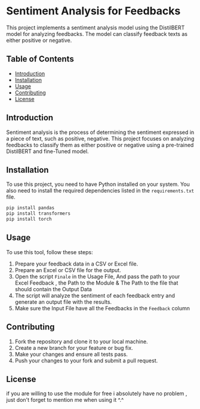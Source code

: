 # Sentiment Analysis for Feedbacks

This project implements a sentiment analysis model using the DistilBERT model for analyzing feedbacks. The model can classify feedback texts as either positive or negative.

## Table of Contents
- [Introduction](#introduction)
- [Installation](#installation)
- [Usage](#usage)
- [Contributing](#contributing)
- [License](#license)

## Introduction

Sentiment analysis is the process of determining the sentiment expressed in a piece of text, such as positive, negative. This project focuses on analyzing feedbacks to classify them as either positive or negative using a pre-trained DistilBERT and fine-Tuned model.

## Installation

To use this project, you need to have Python installed on your system. You also need to install the required dependencies listed in the `requirements.txt` file.

```bash
pip install pandas
pip install transformers
pip install torch 
```
## Usage
To use this tool, follow these steps:
1. Prepare your feedback data in a CSV or Excel file.
2. Prepare an Excel or CSV file for the output.
3. Open the script `Finale` in the Usage File, And pass the path to your Excel Feedback , the Path to the Module & The Path to the file that should contain the Output Data 
4. The script will analyze the sentiment of each feedback entry and generate an output file with the results.
5. Make sure the Input File have all the Feedbacks in the `Feedback` column

## Contributing
1. Fork the repository and clone it to your local machine.
2. Create a new branch for your feature or bug fix.
3. Make your changes and ensure all tests pass.
4. Push your changes to your fork and submit a pull request.

## License
if you are willing to use the module for free i absolutely have no problem , just don't forget to mention me when using it ^.^








